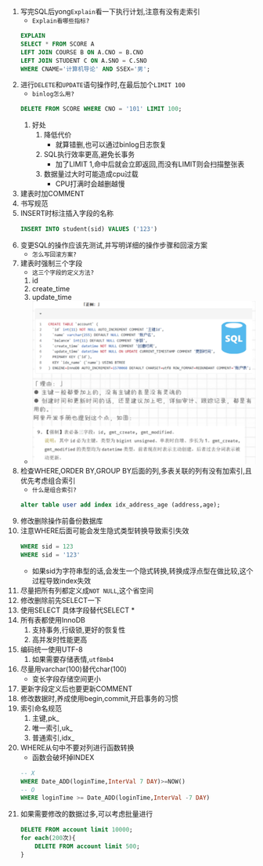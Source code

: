 1. 写完SQL后yong`Explain`看一下执行计划,注意有没有走索引
    * `Explain看哪些指标? `
    ```sql
    EXPLAIN
    SELECT * FROM SCORE A
    LEFT JOIN COURSE B ON A.CNO = B.CNO
    LEFT JOIN STUDENT C ON A.SNO = C.SNO
    WHERE CNAME='计算机导论' AND SSEX='男';
    ```
2. 进行`DELETE`和`UPDATE`语句操作时,在最后加个`LIMIT 100`
    * `binlog怎么用?`
    ```sql
    DELETE FROM SCORE WHERE CNO = '101' LIMIT 100;
    ```
    1. 好处
        1. 降低代价
            - 就算错删,也可以通过binlog日志恢复
        2. SQL执行效率更高,避免长事务
            - 加了LIMIT 1,命中后就会立即返回,而没有LIMIT则会扫描整张表
        3. 数据量过大时可能造成cpu过载
            - CPU打满时会越删越慢
3. 建表时加COMMENT
4. 书写规范
5. INSERT时标注插入字段的名称
    ```sql
    INSERT INTO student(sid) VALUES ('123')
    ```
6. 变更SQL的操作应该先测试,并写明详细的操作步骤和回滚方案
    * `怎么写回滚方案? `
7. 建表时强制三个字段
    * `这三个字段的定义方法? `
    1. id
    2. create_time
    3. update_time
    - ![Alt text](image.png)
8. 检查WHERE,ORDER BY,GROUP BY后面的列,多表关联的列有没有加索引,且优先考虑组合索引
    * `什么是组合索引? `
    ```sql
    alter table user add index idx_address_age (address,age);
    ```
9. 修改删除操作前备份数据库
10. 注意WHERE后面可能会发生隐式类型转换导致索引失效
    ```sql
    WHERE sid = 123 
    WHERE sid = '123'
    ```
    - 如果sid为字符串型的话,会发生一个隐式转换,转换成浮点型在做比较,这个过程导致index失效
11. 尽量把所有列都定义成`NOT NULL`,这个省空间
12. 修改删除前先SELECT一下
13. 使用SELECT 具体字段替代SELECT *
14. 所有表都使用InnoDB
    1. 支持事务,行级锁,更好的恢复性
    2. 高并发时性能更高
15. 编码统一使用UTF-8
    1. 如果需要存储表情,`utf8mb4`
16. 尽量用varchar(100)替代char(100)
    - 变长字段存储空间更小
17. 更新字段定义后也要更新COMMENT
18. 修改数据时,养成使用begin,commit,开启事务的习惯
19. 索引命名规范
    1. 主键,pk_
    2. 唯一索引,uk_
    3. 普通索引,idx_
20. WHERE从句中不要对列进行函数转换
    - 函数会破坏掉INDEX
    ```sql
    -- X
    WHERE Date_ADD(loginTime,InterVal 7 DAY)>=NOW()
    -- O
    WHERE loginTime >= Date_ADD(loginTime,InterVal -7 DAY)
    ```
21. 如果需要修改的数据过多,可以考虑批量进行
    ```sql
    DELETE FROM account limit 10000;
    for each(200次){
        DELETE FROM account limit 500;
    }
    ```
